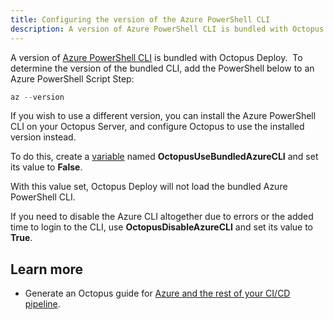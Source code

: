 ```yaml
---
title: Configuring the version of the Azure PowerShell CLI
description: A version of Azure PowerShell CLI is bundled with Octopus Deploy and it's possible to configure which version you wish to use in your deployments.
---
```


A version of [Azure PowerShell CLI](https://docs.microsoft.com/cli/azure/) is bundled with Octopus Deploy.  To determine the version of the bundled CLI, add the PowerShell below to an Azure PowerShell Script Step:

```powershell
az --version
```

If you wish to use a different version, you can install the Azure PowerShell CLI on your Octopus Server, and configure Octopus to use the installed version instead. 

To do this, create a [variable](/docs/projects/variables/index.md) named **OctopusUseBundledAzureCLI** and set its value to **False**.

With this value set, Octopus Deploy will not load the bundled Azure PowerShell CLI.


If you need to disable the Azure CLI altogether due to errors or the added time to login to the CLI, use **OctopusDisableAzureCLI** and set its value to **True**.

## Learn more

- Generate an Octopus guide for [Azure and the rest of your CI/CD pipeline](https://octopus.com/docs/guides?destination=Azure%20websites).
